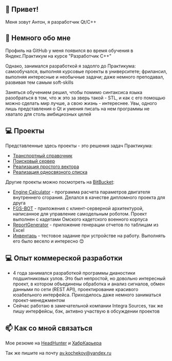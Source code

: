 ## 👋 Привет!
Меня зовут Антон, я разработчик Qt/C++

## 👀 Немного обо мне
Профиль на GitHub у меня появился во время обучения в Яндекс.Практикум на курсе "Разработчик C++"

Однако, занимался разработкой я задолго до Практикума: самообучался, выполняя курсовые проекты в университете; фрилансил, выполняя интересные и необычные задачи; даже немного преподавал, развивая тем самым soft-skills

Заняться обучением решил, чтобы помимо синтаксиса языка разобраться в том, что ж это за зверь такой - STL, и как с его помощью можно сделать мир лучше, а свою жизнь - интереснее. Увы, одного лишь представления о Qt и умения писать на нем программы не хватало для столь амбициозных целей

## :computer: Проекты 
Представленные здесь проекты - это решения задач Практикума:
* [Транспортный справочник](https://github.com/avkochekov/cpp-transport-catalogue)
* [Поисковый сервер](https://github.com/avkochekov/cpp-search-server)
* [Реализация простого вектора](https://github.com/avkochekov/cpp-simple-vector)
* [Реализация односвязного списка](https://github.com/avkochekov/cpp-single-linked-list)

Другие проекты можно посмотреть на [BitBucket](https://bitbucket.org/kerramon/):
* [Engine Calculator](https://bitbucket.org/kerramon/enginecalc/) - программа расчета параметров двигателя внутреннего сгорания. Делался в качестве дипломного проекта для друга
* [FGS-BOT](https://bitbucket.org/gulyash_team/fgs-bot/) - приложения с клиент-серверной архитектурой, написанное для управление самодельным роботом. Проект выполнен с кадетами Омского кадетского военного корпуса
* [ReportGenerator](https://bitbucket.org/kerramon/danfosgraphgenerator/) - приложение генерации отчетов по таблицам из Excel
* [Инвентарь](https://bitbucket.org/kerramon/inventory/) - тестовое задание при устройстве на работу. Выполнять его было весело и интересно :blush:

## :computer: Опыт коммереской разработки
* 4 года занимался разработкой программы дианостики подшипниковых узлов. Это был непростой, но довольно интересный проект, в котором объединены обработка и анализ сигналов, обмен данными по сети (REST API), проектирование красивого юзабельного интерфейса. Приходилось даже немного заниматься проект-менеджментом
* Сейчас работаю в замечательной компании Integra Sources, так же пишу интерфейсы, бэк, активно участвую в обсуждении проектов

## 📫 Как со мной связаться
Мое резюме на [HeadHunter](https://omsk.hh.ru/resume/11bbeee3ff0256ee390039ed1f61756d384c44) и [ХабрКарьера](https://career.habr.com/avkochekov)

Так же пишите на почту [av.kochekov@yandex.ru](mailto:av.kochekov@yandex.ru) 

<!---
avkochekov/avkochekov is a ✨ special ✨ repository because its `README.md` (this file) appears on your GitHub profile.
You can click the Preview link to take a look at your changes.
--->
